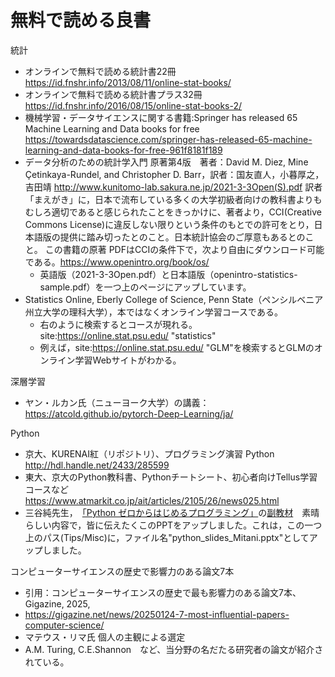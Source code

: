 # 無料で読める良書

統計
- オンラインで無料で読める統計書22冊 https://id.fnshr.info/2013/08/11/online-stat-books/
- オンラインで無料で読める統計書プラス32冊 https://id.fnshr.info/2016/08/15/online-stat-books-2/
- 機械学習・データサイエンスに関する書籍:Springer has released 65 Machine Learning and Data books for free https://towardsdatascience.com/springer-has-released-65-machine-learning-and-data-books-for-free-961f8181f189
- データ分析のための統計学入門 原著第4版　著者：David M. Diez, Mine Çetinkaya-Rundel, and Christopher D. Barr，訳者：国友直人，小暮厚之，吉田靖
http://www.kunitomo-lab.sakura.ne.jp/2021-3-3Open(S).pdf
訳者「まえがき」に，日本で流布している多くの大学初級者向けの教科書よりもむしろ適切であると感じられたことをきっかけに、著者より，CCI(Creative Commons License)に違反しない限りという条件のもとでの許可をとり，日本語版の提供に踏み切ったとのこと。日本統計協会のご厚意もあるとのこと。
この書籍の原著
PDFはCCIの条件下で，次より自由にダウンロード可能である。https://www.openintro.org/book/os/
	- 英語版（2021-3-3Open.pdf）と日本語版（openintro-statistics-sample.pdf）を一つ上のページにアップしています。
- Statistics Online,  Eberly College of Science, Penn State（ペンシルベニア州立大学の理科大学），本ではなくオンライン学習コースである。
    - 右のように検索するとコースが現れる。site:https://online.stat.psu.edu/ "statistics"
    - 例えば，site:https://online.stat.psu.edu/ "GLM"を検索するとGLMのオンライン学習Webサイトがわかる。

深層学習
- ヤン・ルカン氏（ニューヨーク大学）の講義：https://atcold.github.io/pytorch-Deep-Learning/ja/

Python
- 京大、KURENAI紅（リポジトリ）、プログラミング演習 Python　http://hdl.handle.net/2433/285599
- 東大、京大のPython教科書、Pythonチートシート、初心者向けTellus学習コースなど　https://www.atmarkit.co.jp/ait/articles/2105/26/news025.html
- 三谷純先生，　[「Python ゼロからはじめるプログラミング」](https://www.shoeisha.co.jp/book/detail/9784798169460)の[副教材](https://mitani.cs.tsukuba.ac.jp/book_support/python/)　素晴らしい内容で，皆に伝えたくこのPPTをアップしました。これは，この一つ上のパス(Tips/Misc)に，ファイル名"python_slides_Mitani.pptx"としてアップしました。


コンピューターサイエンスの歴史で影響力のある論文7本
- 引用：コンピューターサイエンスの歴史で最も影響力のある論文7本、Gigazine, 2025, 
- https://gigazine.net/news/20250124-7-most-influential-papers-computer-science/
- マテウス・リマ氏 個人の主観による選定
- A.M. Turing, C.E.Shannon　など、当分野の名だたる研究者の論文が紹介されている。
